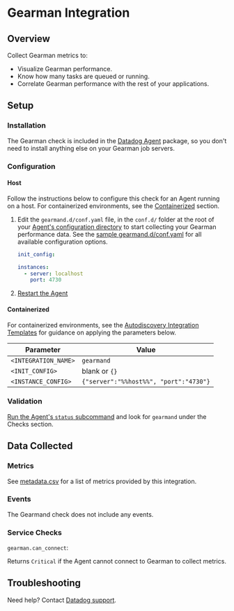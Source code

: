 # Gearman Integration

## Overview

Collect Gearman metrics to:

- Visualize Gearman performance.
- Know how many tasks are queued or running.
- Correlate Gearman performance with the rest of your applications.

## Setup

### Installation

The Gearman check is included in the [Datadog Agent][2] package, so you don't need to install anything else on your Gearman job servers.

### Configuration

#### Host

Follow the instructions below to configure this check for an Agent running on a host. For containerized environments, see the [Containerized](#containerized) section.

1. Edit the `gearmand.d/conf.yaml` file, in the `conf.d/` folder at the root of your [Agent's configuration directory][3] to start collecting your Gearman performance data. See the [sample gearmand.d/conf.yaml][4] for all available configuration options.

   ```yaml
   init_config:

   instances:
     - server: localhost
       port: 4730
   ```

2. [Restart the Agent][5]

#### Containerized

For containerized environments, see the [Autodiscovery Integration Templates][1] for guidance on applying the parameters below.

| Parameter            | Value                                  |
| -------------------- | -------------------------------------- |
| `<INTEGRATION_NAME>` | `gearmand`                             |
| `<INIT_CONFIG>`      | blank or `{}`                          |
| `<INSTANCE_CONFIG>`  | `{"server":"%%host%%", "port":"4730"}` |

### Validation

[Run the Agent's `status` subcommand][6] and look for `gearmand` under the Checks section.

## Data Collected

### Metrics

See [metadata.csv][7] for a list of metrics provided by this integration.

### Events

The Gearmand check does not include any events.

### Service Checks

`gearman.can_connect`:

Returns `Critical` if the Agent cannot connect to Gearman to collect metrics.

## Troubleshooting

Need help? Contact [Datadog support][8].

[1]: https://docs.datadoghq.com/agent/kubernetes/integrations/
[2]: https://app.datadoghq.com/account/settings#agent
[3]: https://docs.datadoghq.com/agent/guide/agent-configuration-files/#agent-configuration-directory
[4]: https://github.com/DataDog/integrations-core/blob/master/gearmand/datadog_checks/gearmand/data/conf.yaml.example
[5]: https://docs.datadoghq.com/agent/guide/agent-commands/#start-stop-and-restart-the-agent
[6]: https://docs.datadoghq.com/agent/guide/agent-commands/#agent-status-and-information
[7]: https://github.com/DataDog/integrations-core/blob/master/gearmand/metadata.csv
[8]: https://docs.datadoghq.com/help/
